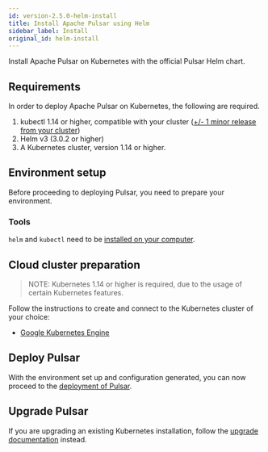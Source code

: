 ```yaml
---
id: version-2.5.0-helm-install
title: Install Apache Pulsar using Helm
sidebar_label: Install 
original_id: helm-install
---
```


Install Apache Pulsar on Kubernetes with the official Pulsar Helm chart.

## Requirements

In order to deploy Apache Pulsar on Kubernetes, the following are required.

1. kubectl 1.14 or higher, compatible with your cluster ([+/- 1 minor release from your cluster](https://kubernetes.io/docs/tasks/tools/install-kubectl/#before-you-begin))
2. Helm v3 (3.0.2 or higher)
3. A Kubernetes cluster, version 1.14 or higher.

## Environment setup

Before proceeding to deploying Pulsar, you need to prepare your environment.

### Tools

`helm` and `kubectl` need to be [installed on your computer](helm-tools.md).

## Cloud cluster preparation

> NOTE: Kubernetes 1.14 or higher is required, due to the usage of certain Kubernetes features.

Follow the instructions to create and connect to the Kubernetes cluster of your choice:

- [Google Kubernetes Engine](helm-prepare.md#google-kubernetes-engine)

## Deploy Pulsar

With the environment set up and configuration generated, you can now proceed to the [deployment of Pulsar](helm-deploy.md).

## Upgrade Pulsar

If you are upgrading an existing Kubernetes installation, follow the [upgrade documentation](helm-upgrade.md) instead.
